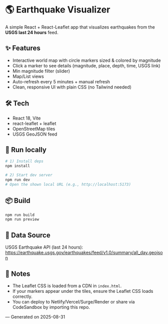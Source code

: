 # 🌎 Earthquake Visualizer

A simple React + React-Leaflet app that visualizes earthquakes from the **USGS last 24 hours** feed.

## ✨ Features
- Interactive world map with circle markers sized & colored by magnitude
- Click a marker to see details (magnitude, place, depth, time, USGS link)
- Min magnitude filter (slider)
- Map/List views
- Auto-refresh every 5 minutes + manual refresh
- Clean, responsive UI with plain CSS (no Tailwind needed)

## 🛠 Tech
- React 18, Vite
- react-leaflet + leaflet
- OpenStreetMap tiles
- USGS GeoJSON feed

## 🚀 Run locally

```bash
# 1) Install deps
npm install

# 2) Start dev server
npm run dev
# Open the shown local URL (e.g., http://localhost:5173)
```

## 📦 Build
```bash
npm run build
npm run preview
```

## 🔗 Data Source
USGS Earthquake API (last 24 hours):
https://earthquake.usgs.gov/earthquakes/feed/v1.0/summary/all_day.geojson

## 📝 Notes
- The Leaflet CSS is loaded from a CDN in `index.html`.
- If your markers appear under the tiles, ensure the Leaflet CSS loads correctly.
- You can deploy to Netlify/Vercel/Surge/Render or share via CodeSandbox by importing this repo.

— Generated on 2025-08-31
